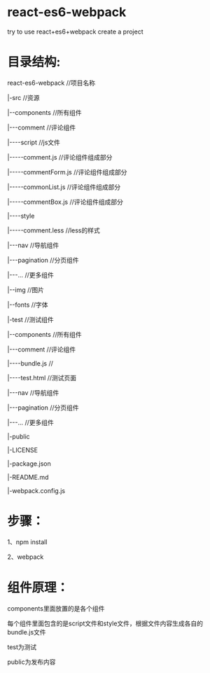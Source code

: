 <h1>react-es6-webpack</h1>
<p>try to use react+es6+webpack create a project</p>


<h1>目录结构:</h1>
<p>react-es6-webpack  //项目名称</p>
  <p>|-src  //资源</p>
      <p>|--components  //所有组件</p>
          <p>|---comment  //评论组件</p>
              <p>|----script  //js文件</p>
                  <p>|-----comment.js  //评论组件组成部分</p>
                  <p>|-----commentForm.js  //评论组件组成部分</p>
                  <p>|-----commonList.js  //评论组件组成部分</p>
                  <p>|-----commentBox.js  //评论组件组成部分 </p>
              <p>|----style </p>
                  <p>|-----comment.less  //less的样式  </p>
          <p>|---nav  //导航组件  </p>
          <p>|---pagination  //分页组件 </p>
          <p>|---...  //更多组件  </p>
      <p>|--img  //图片 </p>
      <p>|--fonts  //字体 </p>
  <p>|-test  //测试组件</p>
      <p>|--components  //所有组件</p>
          <p>|---comment  //评论组件</p>
              <p>|----bundle.js  // </p>
              <p>|----test.html  //测试页面</p>
          <p>|---nav  //导航组件 </p>
          <p>|---pagination  //分页组件 </p>
          <p>|---...  //更多组件</p>
  <p>|-public</p>
  <p>|-LICENSE</p>
  <p>|-package.json</p>
  <p>|-README.md</p>
  <p>|-webpack.config.js</p>


<h1>步骤：</h1>
  <p>1、npm install </p>
  <p>2、webpack</p>


<h1>组件原理：</h1>
  <p>components里面放置的是各个组件 </p>
  <p>每个组件里面包含的是script文件和style文件，根据文件内容生成各自的bundle.js文件</p>
  <p>test为测试</p>
  <p>public为发布内容</p>


